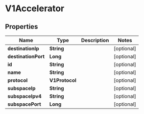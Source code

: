 

# V1Accelerator


## Properties

Name | Type | Description | Notes
------------ | ------------- | ------------- | -------------
**destinationIp** | **String** |  |  [optional]
**destinationPort** | **Long** |  |  [optional]
**id** | **String** |  |  [optional]
**name** | **String** |  |  [optional]
**protocol** | **V1Protocol** |  |  [optional]
**subspaceIp** | **String** |  |  [optional]
**subspaceIpv4** | **String** |  |  [optional]
**subspacePort** | **Long** |  |  [optional]



